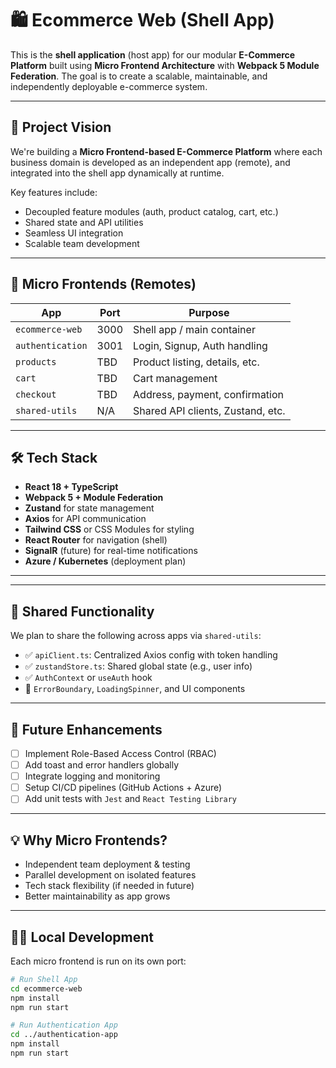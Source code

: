 # 🛍️ Ecommerce Web (Shell App)

This is the **shell application** (host app) for our modular **E-Commerce Platform** built using **Micro Frontend Architecture** with **Webpack 5 Module Federation**. The goal is to create a scalable, maintainable, and independently deployable e-commerce system.

--- 

## 🚀 Project Vision

We're building a **Micro Frontend-based E-Commerce Platform** where each business domain is developed as an independent app (remote), and integrated into the shell app dynamically at runtime.

Key features include:
- Decoupled feature modules (auth, product catalog, cart, etc.)
- Shared state and API utilities
- Seamless UI integration
- Scalable team development

---

## 🧱 Micro Frontends (Remotes)

| App               | Port  | Purpose                         |
|------------------|-------|---------------------------------|
| `ecommerce-web`  | 3000  | Shell app / main container      |
| `authentication` | 3001  | Login, Signup, Auth handling    |
| `products`       | TBD   | Product listing, details, etc.  |
| `cart`           | TBD   | Cart management                 |
| `checkout`       | TBD   | Address, payment, confirmation  |
| `shared-utils`   | N/A   | Shared API clients, Zustand, etc.|

---

## 🛠️ Tech Stack

- **React 18 + TypeScript**
- **Webpack 5 + Module Federation**
- **Zustand** for state management
- **Axios** for API communication
- **Tailwind CSS** or CSS Modules for styling
- **React Router** for navigation (shell)
- **SignalR** (future) for real-time notifications
- **Azure / Kubernetes** (deployment plan)

---


---

## 🔄 Shared Functionality

We plan to share the following across apps via `shared-utils`:
- ✅ `apiClient.ts`: Centralized Axios config with token handling
- ✅ `zustandStore.ts`: Shared global state (e.g., user info)
- ✅ `AuthContext` or `useAuth` hook
- 🔄 `ErrorBoundary`, `LoadingSpinner`, and UI components

---

## 🧪 Future Enhancements

- [ ] Implement Role-Based Access Control (RBAC)
- [ ] Add toast and error handlers globally
- [ ] Integrate logging and monitoring
- [ ] Setup CI/CD pipelines (GitHub Actions + Azure)
- [ ] Add unit tests with `Jest` and `React Testing Library`

---

## 💡 Why Micro Frontends?

- Independent team deployment & testing
- Parallel development on isolated features
- Tech stack flexibility (if needed in future)
- Better maintainability as app grows

---

## 👨‍💻 Local Development

Each micro frontend is run on its own port:

```bash
# Run Shell App
cd ecommerce-web
npm install
npm run start

# Run Authentication App
cd ../authentication-app
npm install
npm run start
